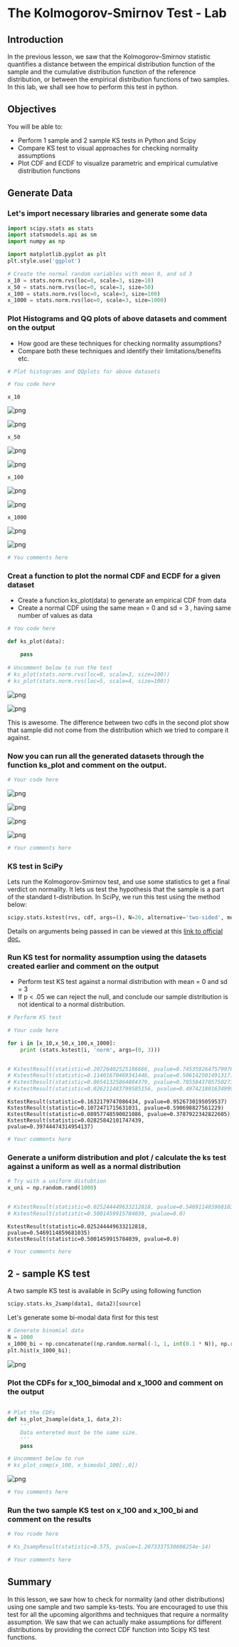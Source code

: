 
# The Kolmogorov-Smirnov Test - Lab

## Introduction
In the previous lesson, we saw that the Kolmogorov–Smirnov statistic quantifies a distance between the empirical distribution function of the sample and the cumulative distribution function of the reference distribution, or between the empirical distribution functions of two samples. In this lab, we shall see how to perform this test in python. 

## Objectives

You will be able to:
* Perform 1 sample and 2 sample KS tests in Python and Scipy
* Compare KS test to visual approaches for checking normality assumptions
* Plot CDF and ECDF to visualize parametric and empirical cumulative distribution functions

## Generate Data

### Let's import necessary libraries and generate some data 


```python
import scipy.stats as stats
import statsmodels.api as sm
import numpy as np

import matplotlib.pyplot as plt
plt.style.use('ggplot')

# Create the normal random variables with mean 0, and sd 3
x_10 = stats.norm.rvs(loc=0, scale=3, size=10)
x_50 = stats.norm.rvs(loc=0, scale=3, size=50)
x_100 = stats.norm.rvs(loc=0, scale=3, size=100)
x_1000 = stats.norm.rvs(loc=0, scale=3, size=1000)
```

### Plot Histograms and QQ plots of above datasets and comment on the output 

- How good are these techniques for checking normality assumptions?
- Compare both these techniques and identify their limitations/benefits etc. 



```python
# Plot histograms and QQplots for above datasets

# You code here

```

    x_10



![png](index_files/index_5_1.png)



![png](index_files/index_5_2.png)


    x_50



![png](index_files/index_5_4.png)



![png](index_files/index_5_5.png)


    x_100



![png](index_files/index_5_7.png)



![png](index_files/index_5_8.png)


    x_1000



![png](index_files/index_5_10.png)



![png](index_files/index_5_11.png)



```python
# You comments here 
```

### Creat a function to plot the normal CDF and ECDF for a given dataset
- Create a function ks_plot(data) to generate an empirical CDF from data
- Create a normal CDF using the same mean = 0 and sd = 3 , having same number of values as data


```python
# You code here 

def ks_plot(data):

    pass
    
# Uncomment below to run the test
# ks_plot(stats.norm.rvs(loc=0, scale=3, size=100)) 
# ks_plot(stats.norm.rvs(loc=5, scale=4, size=100))


```


![png](index_files/index_8_0.png)



![png](index_files/index_8_1.png)


This is awesome. The difference between two cdfs in the second plot show that sample did not come from the distribution which we tried to compare it against. 

### Now you can run all the generated datasets through the function ks_plot and comment on the output.


```python
# Your code here 
```


![png](index_files/index_10_0.png)



![png](index_files/index_10_1.png)



![png](index_files/index_10_2.png)



![png](index_files/index_10_3.png)



```python
# Your comments here 

```

### KS test in SciPy

Lets run the Kolmogorov-Smirnov test, and use some statistics to get a final verdict on normality. It lets us test the hypothesis that the sample is a part of the standard t-distribution. In SciPy, we run this test using the method below:

```python
scipy.stats.kstest(rvs, cdf, args=(), N=20, alternative='two-sided', mode='approx')
```
Details on arguments being passed in can be viewed at this [link to official doc.](https://docs.scipy.org/doc/scipy-0.14.0/reference/generated/scipy.stats.kstest.html)


### Run KS test for normality assumption using the datasets created earlier and comment on the output
- Perform test KS test against a normal distribution with mean = 0 and sd = 3
- If p < .05 we can reject the null, and conclude our sample distribution is not identical to a normal distribution.


```python
# Perform KS test 

# Your code here 

for i in [x_10,x_50,x_100,x_1000]:
    print (stats.kstest(i, 'norm', args=(0, 3)))


# KstestResult(statistic=0.20726402525186666, pvalue=0.7453592647579976)
# KstestResult(statistic=0.11401670469341446, pvalue=0.506142501491317)
# KstestResult(statistic=0.06541325864884379, pvalue=0.7855843705750273)
# KstestResult(statistic=0.026211483799585156, pvalue=0.4974218016349998)
```

    KstestResult(statistic=0.1632179747086434, pvalue=0.9526730195059537)
    KstestResult(statistic=0.1072471715631031, pvalue=0.590698827561229)
    KstestResult(statistic=0.08957748590021086, pvalue=0.3787922342822605)
    KstestResult(statistic=0.02825842101747439, pvalue=0.39744474314954137)



```python
# Your comments here 

```


### Generate a uniform distribution and plot / calculate the ks test against a uniform as well as a normal distribution


```python
# Try with a uniform distubtion
x_uni = np.random.rand(1000)


# KstestResult(statistic=0.025244449633212818, pvalue=0.5469114859681035)
# KstestResult(statistic=0.5001459915784039, pvalue=0.0)
```

    KstestResult(statistic=0.025244449633212818, pvalue=0.5469114859681035)
    KstestResult(statistic=0.5001459915784039, pvalue=0.0)



```python
# Your comments here 

```

## 2 - sample KS test
A two sample KS test is available in SciPy using following function
```python 
scipy.stats.ks_2samp(data1, data2)[source]
```

Let's generate some bi-modal data first for this test 


```python
# Generate binomial data
N = 1000
x_1000_bi = np.concatenate((np.random.normal(-1, 1, int(0.1 * N)), np.random.normal(5, 1, int(0.4 * N))))[:, np.newaxis]
plt.hist(x_1000_bi);
```


![png](index_files/index_21_0.png)


### Plot the CDFs for x_100_bimodal and x_1000 and comment on the output 


```python

# Plot the CDFs
def ks_plot_2sample(data_1, data_2):
    '''
    Data entereted must be the same size.
    '''
    pass

# Uncomment below to run
# ks_plot_comp(x_100, x_bimodal_100[:,0])
```


![png](index_files/index_23_0.png)



```python
# You comments here 

```

### Run the two sample KS test on x_100 and x_100_bi and comment on the results


```python
# You rcode here

# Ks_2sampResult(statistic=0.575, pvalue=1.2073337530608254e-14)
```


```python
# Your comments here 


```

## Summary

In this lesson, we saw how to check for normality (and other distributions) using one sample and two sample ks-tests. You are encouraged to use this test for all the upcoming algorithms and techniques that require a normality assumption. We saw that we can actually make assumptions for different distributions by providing the correct CDF function into Scipy KS test functions. 
